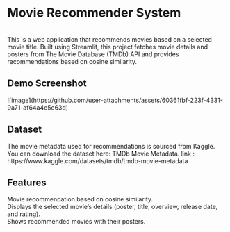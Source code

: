 <h1>Movie Recommender System</h1>
<br> 
This is a web application that recommends movies based on a selected movie title. Built using 
Streamlit, this project fetches movie details and posters from The Movie Database (TMDb) API 
and provides recommendations based on cosine similarity.
<br> 
<h2>Demo Screenshot</h2>
![image](https://github.com/user-attachments/assets/60361fbf-223f-4331-9a71-af64a4e5e63d)

<br> 
<h2>Dataset</h2>
The movie metadata used for recommendations is sourced from Kaggle. You can download the dataset here: TMDb Movie Metadata.
link : https://www.kaggle.com/datasets/tmdb/tmdb-movie-metadata
<br> 
<h2>Features</h2>
Movie recommendation based on cosine similarity.<br>
Displays the selected movie’s details (poster, title, overview, release date, and rating).<br>
Shows recommended movies with their posters.<br>
<br> 
